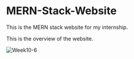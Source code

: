 # MERN-Stack-Website
This is the MERN stack website for my internship.

This is the overview of the website.


![Week10-6](https://github.com/miskan22/MERN-Stack-Website/assets/102086967/a8a1aee1-2e41-4154-bd2d-aec9b50a95f9)
